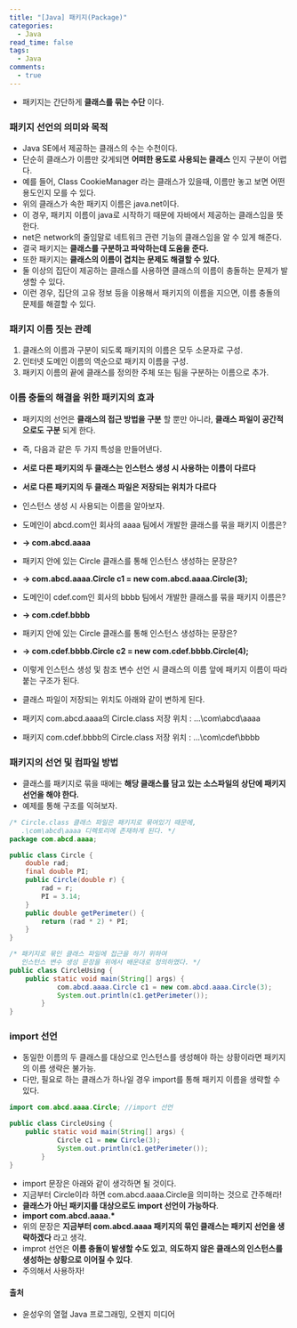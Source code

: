 ```yaml
---
title: "[Java] 패키지(Package)"
categories:
  - Java
read_time: false
tags:
  - Java
comments:
  - true
---
```


* 패키지는 간단하게 __클래스를 묶는 수단__ 이다.

### 패키지 선언의 의미와 목적
* Java SE에서 제공하는 클래스의 수는 수천이다.
* 단순히 클래스가 이름만 갖게되면 __어떠한 용도로 사용되는 클래스__ 인지 구분이 어렵다.
* 예를 들어, Class CookieManager 라는 클래스가 있을때, 이름만 놓고 보면 어떤 용도인지 모를 수 있다.
* 위의 클래스가 속한 패키지 이름은 java.net이다.
* 이 경우, 패키지 이름이 java로 시작하기 때문에 자바에서 제공하는 클래스임을 뜻한다.
* net은 network의 줄임말로 네트워크 관련 기능의 클래스임을 알 수 있게 해준다.
* 결국 패키지는 __클래스를 구분하고 파악하는데 도움을 준다.__
* 또한 패키지는 __클래스의 이름이 겹치는 문제도 해결할 수 있다.__
* 둘 이상의 집단이 제공하는 클래스를 사용하면 클래스의 이름이 충돌하는 문제가 발생할 수 있다.
* 이런 경우, 집단의 고유 정보 등을 이용해서 패키지의 이름을 지으면, 이름 충돌의 문제를 해결할 수 있다.

### 패키지 이름 짓는 관례
1. 클래스의 이름과 구분이 되도록 패키지의 이름은 모두 소문자로 구성.
2. 인터넷 도메인 이름의 역순으로 패키지 이름을 구성.
3. 패키지 이름의 끝에 클래스를 정의한 주체 또는 팀을 구분하는 이름으로 추가.

### 이름 충돌의 해결을 위한 패키지의 효과
* 패키지의 선언은 __클래스의 접근 방법을 구분__ 할 뿐만 아니라, __클래스 파일이 공간적으로도 구분__ 되게 한다.
* 즉, 다음과 같은 두 가지 특성을 만들어낸다.
* __서로 다른 패키지의 두 클래스는 인스턴스 생성 시 사용하는 이름이 다르다__
* __서로 다른 패키지의 두 클래스 파일은 저장되는 위치가 다르다__
* 인스턴스 생성 시 사용되는 이름을 알아보자.
* 도메인이 abcd.com인 회사의 aaaa 팀에서 개발한 클래스를 묶을 패키지 이름은?
* __-> com.abcd.aaaa__
* 패키지 안에 있는 Circle 클래스를 통해 인스턴스 생성하는 문장은?
* __-> com.abcd.aaaa.Circle c1 = new com.abcd.aaaa.Circle(3);__
* 도메인이 cdef.com인 회사의 bbbb 팀에서 개발한 클래스를 묶을 패키지 이름은?
* __-> com.cdef.bbbb__
* 패키지 안에 있는 Circle 클래스를 통해 인스턴스 생성하는 문장은?
* __-> com.cdef.bbbb.Circle c2 = new com.cdef.bbbb.Circle(4);__

* 이렇게 인스턴스 생성 및 참조 변수 선언 시 클래스의 이름 앞에 패키지 이름이 따라붙는 구조가 된다.
* 클래스 파일이 저장되는 위치도 아래와 같이 변하게 된다.
* 패키지 com.abcd.aaaa의 Circle.class 저장 위치 : ...\com\abcd\aaaa
* 패키지 com.cdef.bbbb의 Circle.class 저장 위치 : ...\com\cdef\bbbb

### 패키지의 선언 및 컴파일 방법
* 클래스를 패키지로 묶을 때에는 __해당 클래스를 담고 있는 소스파일의 상단에 패키지 선언을 해야 한다.__
* 예제를 통해 구조를 익혀보자.

```java
/* Circle.class 클래스 파일은 패키지로 묶여있기 때문에,
   .\com\abcd\aaaa 디렉토리에 존재하게 된다. */
package com.abcd.aaaa;

public class Circle {
	double rad;
	final double PI;
	public Circle(double r) {
		rad = r;
		PI = 3.14;
	}
	public double getPerimeter() {
		return (rad * 2) * PI;
	}
}
```

```java
/* 패키지로 묶인 클래스 파일에 접근을 하기 위하여 
   인스턴스 변수 생성 문장을 위에서 배운대로 정의하였다. */
public class CircleUsing {
	public static void main(String[] args) {
			com.abcd.aaaa.Circle c1 = new com.abcd.aaaa.Circle(3);
			System.out.println(c1.getPerimeter());
		}
}
```

### import 선언
* 동일한 이름의 두 클래스를 대상으로 인스턴스를 생성해야 하는 상황이라면 패키지의 이름 생략은 불가능.
* 다만, 필요로 하는 클래스가 하나일 경우 import를 통해 패키지 이름을 생략할 수 있다.

```java
import com.abcd.aaaa.Circle; //import 선언

public class CircleUsing {
	public static void main(String[] args) {
			Circle c1 = new Circle(3);
			System.out.println(c1.getPerimeter());
		}
}
```

* import 문장은 아래와 같이 생각하면 될 것이다.
* 지금부터 Circle이라 하면 com.abcd.aaaa.Circle을 의미하는 것으로 간주해라!
* __클래스가 아닌 패키지를 대상으로도 import 선언이 가능하다__.
* __import com.abcd.aaaa.*__
* 위의 문장은 __지금부터 com.abcd.aaaa 패키지의 묶인 클래스는 패키지 선언을 생략하겠다__ 라고 생각.
* improt 선언은 __이름 충돌이 발생할 수도 있고__, __의도하지 않은 클래스의 인스턴스를 생성하는 상황으로 이어질 수 있다__.
* 주의해서 사용하자!

#### 출처 
* 윤성우의 열혈 Java 프로그래밍, 오렌지 미디어